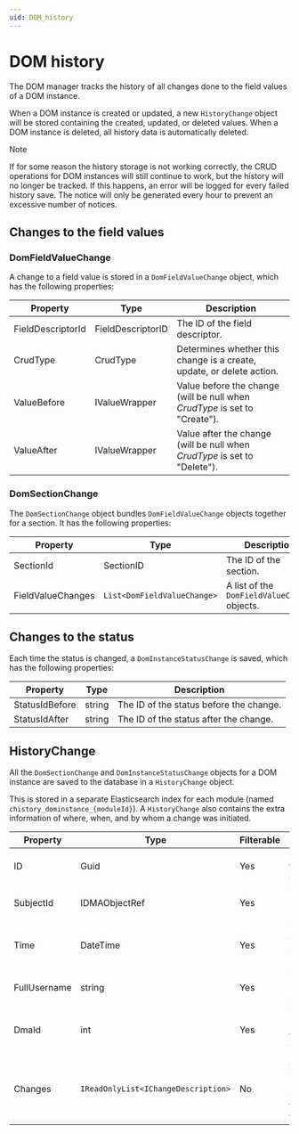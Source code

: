 ```yaml
---
uid: DOM_history
---
```


# DOM history

The DOM manager tracks the history of all changes done to the field values of a DOM instance.

When a DOM instance is created or updated, a new `HistoryChange` object will be stored containing the created, updated, or deleted values. When a DOM instance is deleted, all history data is automatically deleted.

> [!NOTE]
> If for some reason the history storage is not working correctly, the CRUD operations for DOM instances will still continue to work, but the history will no longer be tracked. If this happens, an error will be logged for every failed history save. The notice will only be generated every hour to prevent an excessive number of notices.

## Changes to the field values

### DomFieldValueChange

A change to a field value is stored in a `DomFieldValueChange` object, which has the following properties:

| Property | Type | Description |
|--|--|--|
| FieldDescriptorId | FieldDescriptorID | The ID of the field descriptor. |
| CrudType | CrudType | Determines whether this change is a create, update, or delete action. |
| ValueBefore | IValueWrapper | Value before the change (will be null when *CrudType* is set to "Create"). |
| ValueAfter | IValueWrapper | Value after the change (will be null when *CrudType* is set to "Delete"). |

### DomSectionChange

The `DomSectionChange` object bundles `DomFieldValueChange` objects together for a section. It has the following properties:

| Property | Type | Description |
|--|--|--|
| SectionId | SectionID | The ID of the section. |
| FieldValueChanges | `List<DomFieldValueChange>` | A list of the `DomFieldValueChange` objects. |

## Changes to the status

Each time the status is changed, a `DomInstanceStatusChange` is saved, which has the following properties:

| Property | Type | Description |
|--|--|--|
| StatusIdBefore | string | The ID of the status before the change. |
| StatusIdAfter | string | The ID of the status after the change. |

## HistoryChange

All the `DomSectionChange` and `DomInstanceStatusChange` objects for a DOM instance are saved to the database in a `HistoryChange` object.

This is stored in a separate Elasticsearch index for each module (named `chistory_dominstance_{moduleId}`). A `HistoryChange` also contains the extra information of where, when, and by whom a change was initiated.

| Property | Type | Filterable | Description |
|--|--|--|--|
| ID | Guid | Yes | Unique ID for this specific `HistoryChange`. |
| SubjectId | IDMAObjectRef | Yes | The ID of the DOM instance. |
| Time | DateTime | Yes | The time when the change was initiated. |
| FullUsername | string | Yes | The user who initiated this change. |
| DmaId | int | Yes | The ID of the DMA on which the change was initiated. |
| Changes | `IReadOnlyList<IChangeDescription>` | No | A list of changes (requires a cast to one of the change types). |
